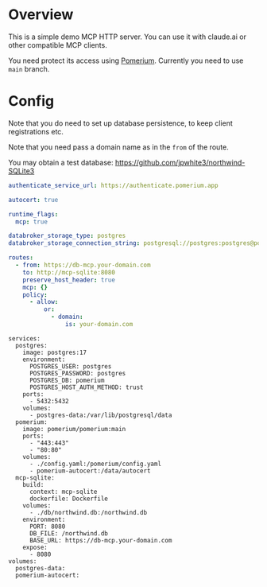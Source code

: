# Overview

This is a simple demo MCP HTTP server. You can use it with claude.ai or other compatible MCP clients. 

You need protect its access using [Pomerium](https://github.com/pomerium/pomerium). Currently you need to use `main` branch. 


# Config

Note that you do need to set up database persistence, to keep client registrations etc. 

Note that you need pass a domain name as in the `from` of the route. 

You may obtain a test database: https://github.com/jpwhite3/northwind-SQLite3

```yaml
authenticate_service_url: https://authenticate.pomerium.app

autocert: true

runtime_flags:
  mcp: true

databroker_storage_type: postgres
databroker_storage_connection_string: postgresql://postgres:postgres@postgres:5432/pomerium?sslmode=disable

routes:
  - from: https://db-mcp.your-domain.com
    to: http://mcp-sqlite:8080
    preserve_host_header: true
    mcp: {}
    policy:
      - allow:
          or:
            - domain:
                is: your-domain.com
```

```docker
services:
  postgres:
    image: postgres:17
    environment:
      POSTGRES_USER: postgres
      POSTGRES_PASSWORD: postgres
      POSTGRES_DB: pomerium
      POSTGRES_HOST_AUTH_METHOD: trust
    ports:
      - 5432:5432
    volumes:
      - postgres-data:/var/lib/postgresql/data
  pomerium:
    image: pomerium/pomerium:main
    ports:
      - "443:443"
      - "80:80"
    volumes:
      - ./config.yaml:/pomerium/config.yaml
      - pomerium-autocert:/data/autocert
  mcp-sqlite:
    build:
      context: mcp-sqlite
      dockerfile: Dockerfile
    volumes:
      - ./db/northwind.db:/northwind.db
    environment:
      PORT: 8080
      DB_FILE: /northwind.db
      BASE_URL: https://db-mcp.your-domain.com
    expose:
      - 8080
volumes:
  postgres-data:
  pomerium-autocert:
```

